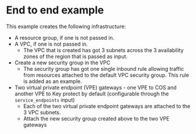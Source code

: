 # End to end example

This example creates the following infrastructure:
 - A resource group, if one is not passed in.
 - A VPC, if one is not passed in.
   - The VPC that is created has got 3 subnets across the 3 availability zones of the region that is passed as input.
 - Create a new security group in the VPC
   - The security group has got one single inbound rule allowing traffic from resources attached to the default VPC security group. This rule is added as an example.
 - Two virtual private endpoint (VPE) gateways - one VPE to COS and another VPE to Key protect by default (configurable through the `service_endpoints` input)
   - Each of the two virtual private endpoint gateways are attached to the 3 VPC subnets.
   - Attach the new security group created above to the two VPE gateways
